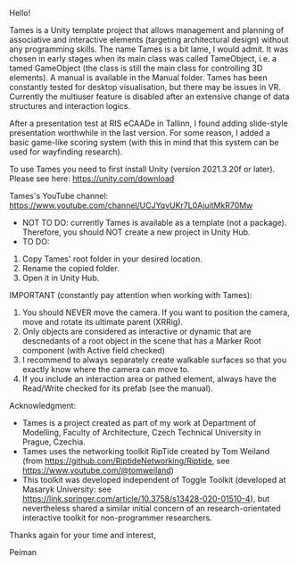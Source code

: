 Hello!

Tames is a Unity template project that allows management and planning of associative and interactive elements (targeting architectural design) without any programming skills. The name Tames is a bit lame, I would admit. It was chosen in early stages when its main class was called TameObject, i.e. a tamed GameObject (the class is still the main class for controlling 3D elements). A manual is available in the Manual folder. Tames has been constantly tested for desktop visualisation, but there may be issues in VR. Currently the multiuser feature is disabled after an extensive change of data structures and interaction logics.

After a presentation test at RIS eCAADe in Tallinn, I found adding slide-style presentation worthwhile in the last version. For some reason, I added a basic game-like scoring system (with this in mind that this system can be used for wayfinding research).  

To use Tames you need to first install Unity (version 2021.3.20f or later). Please see here: https://unity.com/download 

Tames's YouTube channel: https://www.youtube.com/channel/UCJYqvUKr7L0AjuitMkR70Mw

- NOT TO DO: currently Tames is available as a template (not a package). Therefore, you should NOT create a new project in Unity Hub.
- TO DO:
1. Copy Tames' root folder in your desired location.  
2. Rename the copied folder. 
3. Open it in Unity Hub.

IMPORTANT (constantly pay attention when working with Tames):  
1. You should NEVER move the camera. If you want to position the camera, move and rotate its ultimate parent (XRRig).
2. Only objects are considered as interactive or dynamic that are descnedants of a root object in the scene that has a Marker Root component (with Active field checked)
3. I recommend to always separately create walkable surfaces so that you exactly know where the camera can move to. 
4. If you include an interaction area or pathed element, always have the Read/Write checked for its prefab (see the manual).

Acknowledgment:

- Tames is a project created as part of my work at Department of Modelling, Faculty of Architecture, Czech Technical University in Prague, Czechia.
- Tames uses the networking toolkit RipTide created by Tom Weiland (from https://github.com/RiptideNetworking/Riptide, see https://www.youtube.com/@tomweiland)
- This toolkit was developed independent of Toggle Toolkit (developed at Masaryk University: see https://link.springer.com/article/10.3758/s13428-020-01510-4), but nevertheless shared a similar initial concern of an research-orientated interactive toolkit for non-programmer researchers. 


Thanks again for your time and interest,

Peiman 